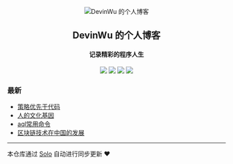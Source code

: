 <p align="center"><img alt="DevinWu 的个人博客" src="https://static.b3log.org/images/brand/solo-32.png"></p><h2 align="center">
DevinWu 的个人博客
</h2>

<h4 align="center">记录精彩的程序人生</h4>
<p align="center"><a title="DevinWu 的个人博客" target="_blank" href="https://github.com/DevinWu/solo-blog"><img src="https://img.shields.io/github/last-commit/DevinWu/solo-blog.svg?style=flat-square&color=FF9900"></a>
<a title="GitHub repo size in bytes" target="_blank" href="https://github.com/DevinWu/solo-blog"><img src="https://img.shields.io/github/repo-size/DevinWu/solo-blog.svg?style=flat-square"></a>
<a title="Solo Version" target="_blank" href="https://github.com/b3log/solo/releases"><img src="https://img.shields.io/badge/solo-3.6.6-f1e05a.svg?style=flat-square&color=blueviolet"></a>
<a title="Hits" target="_blank" href="https://github.com/b3log/hits"><img src="https://hits.b3log.org/DevinWu/solo-blog.svg"></a></p>

### 最新

* [策略优先于代码](https://wudevin.cn/articles/2019/11/10/1573381584336.html)
* [人的文化基因](https://wudevin.cn/articles/2019/10/30/1572388961100.html)
* [aql常用命令](https://wudevin.cn/articles/2019/10/29/1572354693549.html)
* [区块链技术在中国的发展](https://wudevin.cn/articles/2019/10/27/1572152042314.html)



---

本仓库通过 [Solo](https://github.com/b3log/solo) 自动进行同步更新 ❤️ 